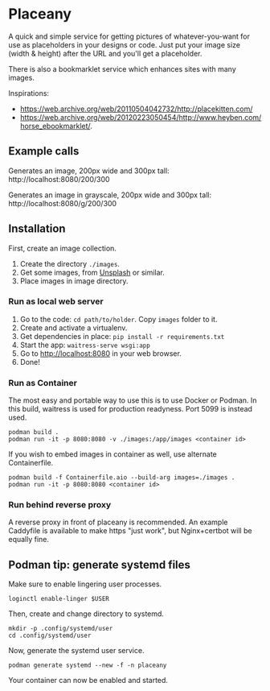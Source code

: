 # Placeany

A quick and simple service for getting pictures of whatever-you-want
for use as placeholders in your designs or code. Just put your image
size (width & height) after the URL and you'll get a placeholder.

There is also a bookmarklet service which enhances sites with many images.

Inspirations:

- https://web.archive.org/web/20110504042732/http://placekitten.com/
- https://web.archive.org/web/20120223050454/http://www.heyben.com/horse_ebookmarklet/.

## Example calls

Generates an image, 200px wide and 300px tall:  
http://localhost:8080/200/300

Generates an image in grayscale, 200px wide and 300px tall:  
http://localhost:8080/g/200/300

## Installation

First, create an image collection.

1. Create the directory `./images`.
1. Get some images, from [Unsplash](https://unsplash.com) or similar.
1. Place images in image directory.

### Run as local web server

1. Go to the code: `cd path/to/holder`. Copy `images` folder to it.
1. Create and activate a virtualenv.
1. Get dependencies in place: `pip install -r requirements.txt`
1. Start the app: `waitress-serve wsgi:app`
1. Go to [http://localhost:8080](http://localhost:8080) in your web browser.
1. Done!

### Run as Container

The most easy and portable way to use this is to use Docker or Podman.
In this build, waitress is used for production readyness. Port 5099 is
instead used.

    podman build .
    podman run -it -p 8080:8080 -v ./images:/app/images <container id>

If you wish to embed images in container as well, use alternate
Containerfile.

    podman build -f Containerfile.aio --build-arg images=./images .
    podman run -it -p 8080:8080 <container id>

### Run behind reverse proxy

A reverse proxy in front of placeany is recommended. An example
Caddyfile is available to make https "just work", but Nginx+certbot
will be equally fine.

## Podman tip: generate systemd files

Make sure to enable lingering user processes.

    loginctl enable-linger $USER

Then, create and change directory to systemd.

    mkdir -p .config/systemd/user
    cd .config/systemd/user

Now, generate the systemd user service.

    podman generate systemd --new -f -n placeany

Your container can now be enabled and started.

